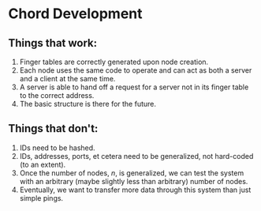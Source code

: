 # Chord Development

## Things that work:
1. Finger tables are correctly generated upon node creation.
2. Each node uses the same code to operate and can act as both a server and a client at the same time.
3. A server is able to hand off a request for a server not in its finger table to the correct address.
4. The basic structure is there for the future.

## Things that don't:
1. IDs need to be hashed.
2. IDs, addresses, ports, et cetera need to be generalized, not hard-coded (to an extent).
3. Once the number of nodes, $n$, is generalized, we can test the system with an arbitrary (maybe slightly less than arbitrary) number of nodes.
4. Eventually, we want to transfer more data through this system than just simple pings.
